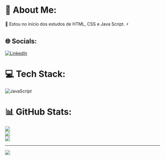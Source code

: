 # 💫 About Me:
🌱 Estou no início dos estudos de HTML, CSS e Java Script. ⚡<br> 


## 🌐 Socials:
[![LinkedIn](https://img.shields.io/badge/LinkedIn-%230077B5.svg?logo=linkedin&logoColor=white)](https://linkedin.com/in/cintia-fucks-carvalho-bbb592170) 

# 💻 Tech Stack:
![JavaScript](https://img.shields.io/badge/javascript-%23323330.svg?style=plastic&logo=javascript&logoColor=%23F7DF1E)
# 📊 GitHub Stats:
![](https://github-readme-stats.vercel.app/api?username=CintiaFksCarvalho&theme=jolly&hide_border=false&include_all_commits=false&count_private=false)<br/>
![](https://github-readme-streak-stats.herokuapp.com/?user=CintiaFksCarvalho&theme=jolly&hide_border=false)<br/>
![](https://github-readme-stats.vercel.app/api/top-langs/?username=CintiaFksCarvalho&theme=jolly&hide_border=false&include_all_commits=false&count_private=false&layout=compact)

---
[![](https://visitcount.itsvg.in/api?id=CintiaFksCarvalho&icon=0&color=0)](https://visitcount.itsvg.in)

<!-- Proudly created with GPRM ( https://gprm.itsvg.in ) -->